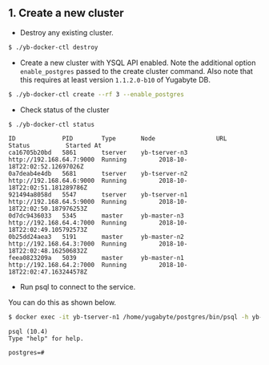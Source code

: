 ## 1. Create a new cluster
- Destroy any existing cluster.

```sh
$ ./yb-docker-ctl destroy
```


- Create a new cluster with YSQL API enabled. Note the additional option `enable_postgres` passed to the create cluster command. Also note that this requires at least version `1.1.2.0-b10` of Yugabyte DB.

```sh
$ ./yb-docker-ctl create --rf 3 --enable_postgres
```

- Check status of the cluster

```sh
$ ./yb-docker-ctl status
```

```
ID             PID        Type       Node                 URL                       Status          Started At
ca16705b20bd   5861       tserver    yb-tserver-n3        http://192.168.64.7:9000  Running         2018-10-18T22:02:52.12697026Z
0a7deab4e4db   5681       tserver    yb-tserver-n2        http://192.168.64.6:9000  Running         2018-10-18T22:02:51.181289786Z
921494a8058d   5547       tserver    yb-tserver-n1        http://192.168.64.5:9000  Running         2018-10-18T22:02:50.187976253Z
0d7dc9436033   5345       master     yb-master-n3         http://192.168.64.4:7000  Running         2018-10-18T22:02:49.105792573Z
0b25dd24aea3   5191       master     yb-master-n2         http://192.168.64.3:7000  Running         2018-10-18T22:02:48.162506832Z
feea0823209a   5039       master     yb-master-n1         http://192.168.64.2:7000  Running         2018-10-18T22:02:47.163244578Z
```

- Run psql to connect to the service.

You can do this as shown below.

```sh
$ docker exec -it yb-tserver-n1 /home/yugabyte/postgres/bin/psql -h yb-tserver-n1 -p 5433 -U postgres
```

```
psql (10.4)
Type "help" for help.

postgres=#
```
